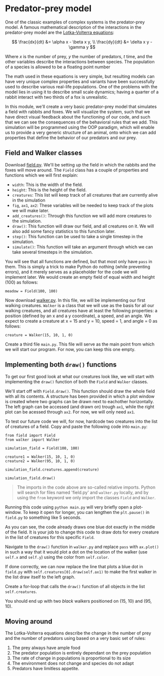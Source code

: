 # Predator-prey model

One of the classic examples of complex systems is the predator-prey model. A famous mathematical description of the interactions in the predator-prey model are the [Lotka-Volterra equations](https://en.wikipedia.org/wiki/Lotka–Volterra_equations):

$$
\frac{dx}{dt} &= \alpha x - \beta x y, \\
\frac{dy}{dt} &= \delta x y - \gamma y
$$

Where $x$ is the number of prey, $y$ the number of predators, $t$ time, and the other variables describe the interactions between species. The population of a species is allowed to be a floating point number

The math used in these equations is very simple, but resulting models can have very unique complex properties and variants have been successfully used to describe various real-life populations. One of the problems with the model lies in using it to describe small scale dynamics; having a quarter of a rabbit interact with two thirds of a fox is unrealistic.

In this module, we'll create a very basic predator-prey model that simulates a field with rabbits and foxes. We will visualize the system, such that we have direct visual feedback about the functioning of our code, and such that we can see the consequences of the behavioral rules that we add. This simulation will be programmed using the OOP paradigm, which will enable us to provide a very generic structure of an animal, onto which we can add properties that define the behavior of our predators and our prey.

## Field and Walker classes

Download [field.py](/for_students/field.py). We'll be setting up the field in which the rabbits and the foxes will move around. The `Field` class has a couple of properties and functions which we will first explain:

- `width`: This is the width of the field.
- `height`: This is the height of the field.
- `creatures`: This list will keep track of all creatures that are currently alive in the simulation
- `fig`, `ax1`, `ax2`: These variables will be needed to keep track of the plots we will make later.
- `add_creatures()`: Through this function we will add more creatures to the simulation.
- `draw()`: This function will draw our field, and all creatures on it. We will also add some fancy statistics to this function later.
- `step()`: This function can be used to take a single timestep in the simulation.
- `simulate()`: This function will take an argument through which we can take several timesteps in the simulation.

You will see that all functions are defined, but that most only have `pass` in them. This is simply a trick to make Python do nothing (while preventing errors), and it merely serves as a placeholder for the code we will implement later. We would create an empty field of equal width and height (100) as follows:

    meadow = Field(100, 100)

Now download [walker.py](/for_students/walker.py). In this file, we will be implementing our first walking creatures. `Walker` is a class that we will use as the basis for all our walking creatures, and all creatures have at least the following properties: a position (defined by an x and a y coordinate), a speed, and an angle. We expect to create a creature at x = 15 and y = 10, speed = 1, and angle = 0 as follows:

    creature = Walker(15, 10, 1, 0)

Create a third file `main.py`. This file will serve as the main point from which we will start our program. For now, you can keep this one empty.

## Implementing both `draw()` functions

To get our first good look at what our creatures look like, we will start with implementing the `draw()` function of both the `Field` and `Walker` classes.

We'll start off with `Field.draw()`. This function should draw the whole field with all its contents. A structure has been provided in which a plot window is created where two graphs can be drawn next to eachother horizontally. The left graph can be accessed (and drawn on) trough `ax1`, while the right plot can be acessed through `ax2`. For now, we will only need `ax1`.

To test our future code we will, for now, hardcode two creatures into the list of creatures of a field. Copy and paste the following code into `main.py`:

    from field import Field
    from walker import Walker

    simulation_field = Field(100, 100)

    creature1 = Walker(15, 10, 1, 0)
    creature2 = Walker(95, 10, 1, 0)

    simulation_field.creatures.append(creature)

    simulation_field.draw()

> The imports in the code above are so-called relative imports. Python will search for files named 'field.py' and `walker.py` locally, and by using the `from` keyword we only import the classes `Field` and `Walker`.

Running this code using `python main.py` will very briefly open a plot-window. To keep it open for longer, you can lengthen the `plt.pause()` in `field.py` to something like 5 seconds.

As you can see, the code already draws one blue dot exactly in the middle of the field. It is your job to change this code to draw dots for every creature in the list of creatures for this specific `Field`.

Navigate to the `draw()` function in `walker.py` and replace `pass` with `ax.plot()` in such a way that it would plot a dot on the location of the walker (use `self.x` and `self.y`) using the color from `self.color`.

If done correctly, we can now replace the line that plots a blue dot in `field.py` with `self.creatures[0].draw(self.ax1)` to make the first walker in the list draw itself to the left graph.

Create a for-loop that calls the `draw()` function of all objects in the list `self.creatures`.

You should end up with two _black_ walkers positioned on (15, 10) and (95, 10).

## Moving around



The Lotka-Volterra equations describe the change in the number of prey and the number of predators using based on a very basic set of rules:

1. The prey always have ample food
2. The predator population is entirely dependant on the prey population
3. The rate of change in populations is proportional to its size
4. The environment does not change and species do not adapt
5. Predators have limitless appetite.
